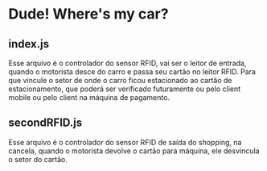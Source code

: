 # Dude! Where's my car?

## index.js

Esse arquivo é o controlador do sensor RFID, vai ser o leitor de entrada, quando o motorista desce do carro e passa seu cartão no leitor RFID. Para que vincule o setor de onde o carro ficou estacionado ao cartão de estacionamento, que poderá ser verificado futuramente ou pelo client mobile ou pelo client na máquina de pagamento.

## secondRFID.js

Esse arquivo é o controlador do sensor RFID de saída do shopping, na cancela, quando o motorista devolve o cartão para máquina, ele desvincula o setor do cartão.
